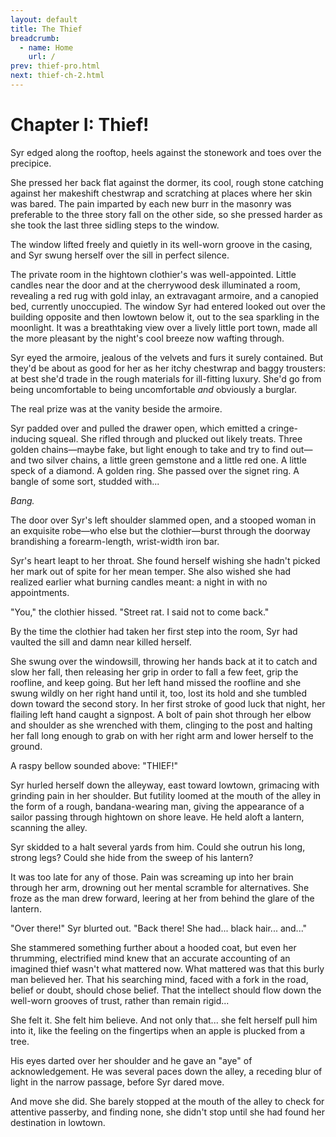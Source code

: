 ```yaml
---
layout: default
title: The Thief
breadcrumb:
  - name: Home
    url: /
prev: thief-pro.html
next: thief-ch-2.html
---
```


# Chapter I: Thief!

Syr edged along the rooftop, heels against the stonework and toes over the precipice.

She pressed her back flat against the dormer, its cool, rough stone catching against her makeshift chestwrap and scratching at places where her skin was bared. The pain imparted by each new burr in the masonry was preferable to the three story fall on the other side, so she pressed harder as she took the last three sidling steps to the window.

The window lifted freely and quietly in its well-worn groove in the casing, and Syr swung herself over the sill in perfect silence.

The private room in the hightown clothier's was well-appointed. Little candles near the door and at the cherrywood desk illuminated a room, revealing a red rug with gold inlay, an extravagant armoire, and a canopied bed, currently unoccupied. The window Syr had entered looked out over the building opposite and then lowtown below it, out to the sea sparkling in the moonlight. It was a breathtaking view over a lively little port town, made all the more pleasant by the night's cool breeze now wafting through.

Syr eyed the armoire, jealous of the velvets and furs it surely contained. But they'd be about as good for her as her itchy chestwrap and baggy trousters: at best she'd trade in the rough materials for ill-fitting luxury. She'd go from being uncomfortable to being uncomfortable _and_ obviously a burglar.

The real prize was at the vanity beside the armoire.

Syr padded over and pulled the drawer open, which emitted a cringe-inducing squeal. She rifled through and plucked out likely treats. Three golden chains—maybe fake, but light enough to take and try to find out—and two silver chains, a little green gemstone and a little red one. A little speck of a diamond. A golden ring. She passed over the signet ring. A bangle of some sort, studded with...

_Bang._

The door over Syr's left shoulder slammed open, and a stooped woman in an exquisite robe—who else but the clothier—burst through the doorway brandishing a forearm-length, wrist-width iron bar.

Syr's heart leapt to her throat. She found herself wishing she hadn't picked her mark out of spite for her mean temper. She also wished she had realized earlier what burning candles meant: a night in with no appointments.

"You," the clothier hissed. "Street rat. I said not to come back."

By the time the clothier had taken her first step into the room, Syr had vaulted the sill and damn near killed herself.

She swung over the windowsill, throwing her hands back at it to catch and slow her fall, then releasing her grip in order to fall a few feet, grip the roofline, and keep going. But her left hand missed the roofline and she swung wildly on her right hand until it, too, lost its hold and she tumbled down toward the second story. In her first stroke of good luck that night, her flailing left hand caught a signpost. A bolt of pain shot through her elbow and shoulder as she wrenched with them, clinging to the post and halting her fall long enough to grab on with her right arm and lower herself to the ground.

A raspy bellow sounded above: "THIEF!"

Syr hurled herself down the alleyway, east toward lowtown, grimacing with grinding pain in her shoulder. But futility loomed at the mouth of the alley in the form of a rough, bandana-wearing man, giving the appearance of a sailor passing through hightown on shore leave. He held aloft a lantern, scanning the alley.

Syr skidded to a halt several yards from him. Could she outrun his long, strong legs? Could she hide from the sweep of his lantern?

It was too late for any of those. Pain was screaming up into her brain through her arm, drowning out her mental scramble for alternatives. She froze as the man drew forward, leering at her from behind the glare of the lantern.

"Over there!" Syr blurted out. "Back there! She had... black hair... and..."

She stammered something further about a hooded coat, but even her thrumming, electrified mind knew that an accurate accounting of an imagined thief wasn't what mattered now. What mattered was that this burly man believed her. That his searching mind, faced with a fork in the road, belief or doubt, should chose belief. That the intellect should flow down the well-worn grooves of trust, rather than remain rigid...

She felt it. She felt him believe. And not only that... she felt herself pull him into it, like the feeling on the fingertips when an apple is plucked from a tree.

His eyes darted over her shoulder and he gave an "aye" of acknowledgement. He was several paces down the alley, a receding blur of light in the narrow passage, before Syr dared move.

And move she did. She barely stopped at the mouth of the alley to check for attentive passerby, and finding none, she didn't stop until she had found her destination in lowtown.

